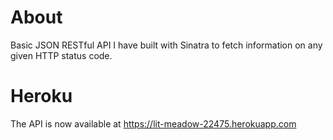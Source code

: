 # About

Basic JSON RESTful API I have built with Sinatra to fetch information on any given HTTP status code.

# Heroku

The API is now available at https://lit-meadow-22475.herokuapp.com
